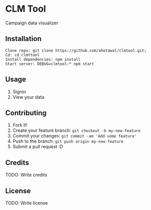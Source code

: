 # CLM Tool

Campaign data visualizer

## Installation


```
Clone repo: git clone https://github.com/ahetawal/clmtool.git;
Cd: cd clmttool
Install dependencies: npm install
Start server: DEBUG=clmtool:* npm start
```

## Usage

1. Signin
2. View your data

## Contributing

1. Fork it!
2. Create your feature branch: `git checkout -b my-new-feature`
3. Commit your changes: `git commit -am 'Add some feature'`
4. Push to the branch: `git push origin my-new-feature`
5. Submit a pull request :D

## Credits

TODO: Write credits

## License

TODO: Write license
